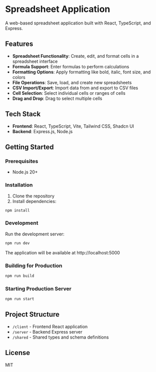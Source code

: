 
# Spreadsheet Application

A web-based spreadsheet application built with React, TypeScript, and Express.

## Features

- **Spreadsheet Functionality**: Create, edit, and format cells in a spreadsheet interface
- **Formula Support**: Enter formulas to perform calculations
- **Formatting Options**: Apply formatting like bold, italic, font size, and colors
- **File Operations**: Save, load, and create new spreadsheets
- **CSV Import/Export**: Import data from and export to CSV files
- **Cell Selection**: Select individual cells or ranges of cells
- **Drag and Drop**: Drag to select multiple cells

## Tech Stack

- **Frontend**: React, TypeScript, Vite, Tailwind CSS, Shadcn UI
- **Backend**: Express.js, Node.js

## Getting Started

### Prerequisites

- Node.js 20+

### Installation

1. Clone the repository
2. Install dependencies:
```bash
npm install
```

### Development

Run the development server:

```bash
npm run dev
```

The application will be available at http://localhost:5000

### Building for Production

```bash
npm run build
```

### Starting Production Server

```bash
npm run start
```

## Project Structure

- `/client` - Frontend React application
- `/server` - Backend Express server
- `/shared` - Shared types and schema definitions

## License

MIT
